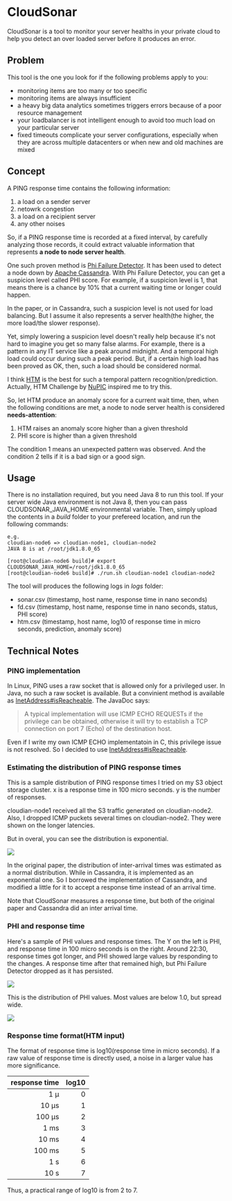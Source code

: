 # CloudSonar

CloudSonar is a tool to monitor your server healths in your private cloud to help you detect an over loaded server before it produces an error.

## Problem

This tool is the one you look for if the following problems apply to you:

* monitoring items are too many or too specific
* monitoring items are always insufficient
* a heavy big data analytics sometimes triggers errors because of a poor resource management
* your loadbalancer is not intelligent enough to avoid too much load on your particular server
* fixed timeouts complicate your server configurations, especially when they are across multiple datacenters or when new and old machines are mixed

## Concept

A PING response time contains the following information:

1. a load on a sender server
2. netowrk congestion
3. a load on a recipient server
4. any other noises

So, if a PING response time is recorded at a fixed interval, by carefully analyzing those records, it could extract valuable information that represents **a node to node server health**.

One such proven method is [Phi Failure Detector](http://www.jaist.ac.jp/~defago/files/pdf/IS_RR_2004_010.pdf). It has been used to detect a node down by [Apache Cassandra](https://github.com/apache/cassandra).
With Phi Failure Detector, you can get a suspicion level called PHI score. For example, if a suspicion level is 1, that means there is a chance by 10% that a current waiting time or longer could happen.

In the paper, or in Cassandra, such a suspicion level is not used for load balancing. But I assume it also represents a server health(the higher, the more load/the slower response).

Yet, simply lowering a suspicion level doesn't really help because it's not hard to imagine you get so many false alarms. For example, there is a pattern in any IT service like a peak around midnight.
And a temporal high load could occur during such a peak period. But, if a certain high load has been proved as OK, then, such a load should be considered normal.

I think [HTM](https://en.wikipedia.org/wiki/Hierarchical_temporal_memory) is the best for such a temporal pattern recognition/prediction. Actually, HTM Challenge by [NuPIC](http://numenta.org) inspired me to try this.

So, let HTM produce an anomaly score for a current wait time, then, when the following conditions are met, a node to node server health is considered **needs-attention**:

1. HTM raises an anomaly score higher than a given threshold
2. PHI score is higher than a given threshold

The condition 1 means an unexpected pattern was observed. And the condition 2 tells if it is a bad sign or a good sign.

## Usage

There is no installation required, but you need Java 8 to run this tool. If your server wide Java environment is not Java 8, then you can pass CLOUDSONAR_JAVA_HOME environmental variable.
Then, simply upload the contents in a *build* folder to your prefereed location, and run the following commands:

```
e.g. 
cloudian-node6 => cloudian-node1, cloudian-node2
JAVA 8 is at /root/jdk1.8.0_65

[root@cloudian-node6 build]# export CLOUDSONAR_JAVA_HOME=/root/jdk1.8.0_65
[root@cloudian-node6 build]# ./run.sh cloudian-node1 cloudian-node2
```

The tool will produces the following logs in *logs* folder:

* sonar.csv (timestamp, host name, response time in nano seconds)
* fd.csv    (timestamp, host name, response time in nano seconds, status, PHI score)
* htm.csv   (timestamp, host name, log10 of response time in micro seconds, prediction, anomaly score)

## Technical Notes

### PING implementation

In Linux, PING uses a raw socket that is allowed only for a privileged user. In Java, no such a raw socket is available. But a convinient method is available as [InetAddress#isReacheable](https://docs.oracle.com/javase/8/docs/api/java/net/InetAddress.html#isReachable-int-). The JavaDoc says:

> A typical implementation will use ICMP ECHO REQUESTs if the privilege can be obtained, otherwise it will try to establish a TCP connection on port 7 (Echo) of the destination host.

Even if I write my own ICMP ECHO implementatoin in C, this privilege issue is not resolved. So I decided to use [InetAddress#isReacheable](https://docs.oracle.com/javase/8/docs/api/java/net/InetAddress.html#isReachable-int-).

### Estimating the distribution of PING response times

This is a sample distribution of PING response times I tried on my S3 object storage cluster. x is a response time in 100 micro seconds. y is the number of responses. 

cloudian-node1 received all the S3 traffic generated on cloudian-node2. Also, I dropped ICMP puckets several times on cloudian-node2. They were shown on the longer latencies.

But in overal, you can see the distribution is exponential.

![](https://github.com/ggsato/CloudSonar/blob/master/resources/images/duration_distribution.PNG)

In the original paper, the distribution of inter-arrival times was estimated as a normal distribution. While in Cassandra, it is implemented as an exponential one. So I borrowed the implementation of Cassandra, and modified a little for it to accept a response time instead of an arrival time.

Note that CloudSonar measures a response time, but both of the original paper and Cassandra did an inter arrival time.

### PHI and response time

Here's a sample of PHI values and response times. The Y on the left is PHI, and response time in 100 micro seconds is on the right. Around 22:30, response times got longer, and PHI showed large values by responding to the changes. A response time after that remained high, but Phi Failure Detector dropped as it has persisted.

![](https://github.com/ggsato/CloudSonar/blob/master/resources/images/phi_and_duration.PNG)

This is the distribution of PHI values. Most values are below 1.0, but spread wide.

![](https://github.com/ggsato/CloudSonar/blob/master/resources/images/phi_distribution.PNG)

### Response time format(HTM input)

The format of response time is log10(response time in micro seconds). If a raw value of response time is directly used, a noise in a larger value has more significance. 

response time | log10
-------------:|-----:
1 µ | 0
10 µs | 1
100 µs | 2
1 ms | 3
10 ms | 4
100 ms | 5
1 s | 6
10 s | 7

Thus, a practical range of log10 is from 2 to 7.
